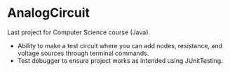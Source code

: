 # AnalogCircuit
 
Last project for Computer Science course (Java).

- Ability to make a test circuit where you can add nodes, resistance, and voltage sources 
through terminal commands.
- Test debugger to ensure project works as intended using JUnitTesting. 